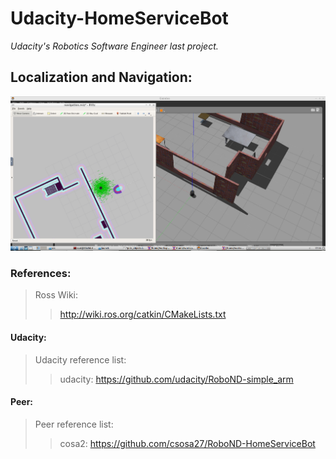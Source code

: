 # Udacity-HomeServiceBot
*Udacity's Robotics Software Engineer last project.*

## Localization and Navigation:

![My large image](_images/Navigation.png)


### References:
> Ross Wiki:
>> http://wiki.ros.org/catkin/CMakeLists.txt
#### Udacity: 
> Udacity reference list:
>> udacity: https://github.com/udacity/RoboND-simple_arm 
#### Peer: 
> Peer reference list:
>> cosa2: https://github.com/csosa27/RoboND-HomeServiceBot
